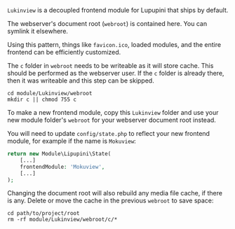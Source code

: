 `Lukinview` is a decoupled frontend module for Lupupini that ships by default.

The webserver's document root (`webroot`) is contained here. You can symlink it elsewhere.

Using this pattern, things like `favicon.ico`, loaded modules, and the entire frontend can be efficiently customized.

The `c` folder in `webroot` needs to be writeable as it will store cache. This should be performed as the webserver user. If the `c` folder is already there, then it was writeable and this step can be skipped.

```shell
cd module/Lukinview/webroot
mkdir c || chmod 755 c
```

To make a new frontend module, copy this `Lukinview` folder and use your new module folder's `webroot` for your webserver document root instead.

You will need to update `config/state.php` to reflect your new frontend module, for example if the name is `Mokuview`:

```php
return new Module\Lipupini\State(
	[...]
	frontendModule: 'Mokuview',
	[...]
);
```

Changing the document root will also rebuild any media file cache, if there is any. Delete or move the cache in the previous `webroot` to save space:

```shell
cd path/to/project/root
rm -rf module/Lukinview/webroot/c/*
```
